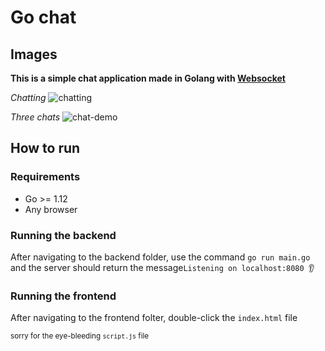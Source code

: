 # Go chat

## Images

**This is a simple chat application made in Golang with [Websocket](http://github.com/gorilla/websocket)**

*Chatting*
​![chatting](https://user-images.githubusercontent.com/48167880/192554459-d3819700-30d9-4f44-b4cb-62ea833cd31d.png)

*Three chats*
![chat-demo](https://user-images.githubusercontent.com/48167880/192554506-1150683c-b3c5-4efa-9671-f37ce245ac37.png)

## How to run

### Requirements

- Go >= 1.12
- Any browser

### Running the backend

After navigating to the backend folder, use the command `go run main.go` and the server should return the message`Listening on localhost:8080 👂`

### Running the frontend

After navigating to the frontend folter, double-click the `index.html` file

<sub>sorry for the eye-bleeding `script.js` file</sub>
